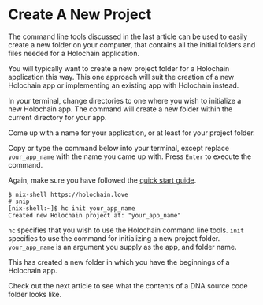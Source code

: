 # Create A New Project

The command line tools discussed in the last article can be used to easily create a new folder on your computer, that contains all the initial folders and files needed for a Holochain application. 

You will typically want to create a new project folder for a Holochain application this way.  This one approach will suit the creation of a new Holochain app or implementing an existing app with Holochain instead. 

In your terminal, change directories to one where you wish to initialize a new Holochain app. The command will create a new folder within the current directory for your app.

Come up with a name for your application, or at least for your project folder.

Copy or type the command below into your terminal, except replace `your_app_name` with the name you came up with. Press `Enter` to execute the command.

Again, make sure you have followed the [quick start guide](https://redux.developer.holochain.org/start.html).

```shell
$ nix-shell https://holochain.love
# snip
[nix-shell:~]$ hc init your_app_name
Created new Holochain project at: "your_app_name"
```

`hc` specifies that you wish to use the Holochain command line tools. `init` specifies to use the command for initializing a new project folder. `your_app_name` is an argument you supply as the app, and folder name.

This has created a new folder in which you have the beginnings of a Holochain app.

Check out the next article to see what the contents of a DNA source code folder looks like.

